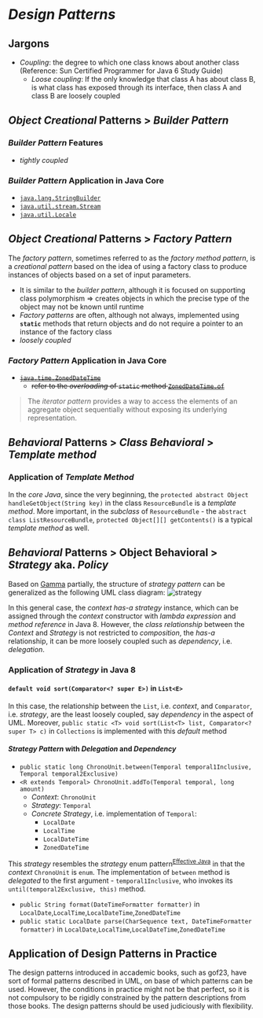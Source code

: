 # *Design Patterns*
## Jargons
* *Coupling*: the degree to which one class knows about another class (Reference: Sun Certified Programmer for Java 6 Study Guide)
  * *Loose coupling*: If the only knowledge that class A has about class B, is what class has exposed through its interface, then class A and class B are loosely coupled
## *Object Creational* Patterns > *Builder Pattern*
### *Builder Pattern* Features
* *tightly coupled*
### *Builder Pattern* Application in Java Core
* [`java.lang.StringBuilder`](http://grepcode.com/file/repository.grepcode.com/java/root/jdk/openjdk/8-b132/java/lang/StringBuilder.java)
* [`java.util.stream.Stream`](http://grepcode.com/file/repository.grepcode.com/java/root/jdk/openjdk/8-b132/java/util/stream/Stream.java)
* [`java.util.Locale`](http://grepcode.com/file/repository.grepcode.com/java/root/jdk/openjdk/8-b132/java/util/Locale.java)

## *Object Creational* Patterns > *Factory Pattern*
The *factory pattern*, sometimes referred to as the *factory method pattern*, is a *creational pattern* based on the idea of using a factory class to produce instances of objects based on a set of input parameters. 
* It is similar to the *builder pattern*, although it is focused on supporting class polymorphism => creates objects in which the precise type of the object may not be known until runtime
* *Factory patterns* are often, although not always, implemented using **`static`** methods that return objects and do not require a pointer to an instance of the factory class
* *loosely coupled*
### *Factory Pattern* Application in Java Core
* ~~[`java.time.ZonedDateTime`](http://grepcode.com/file/repository.grepcode.com/java/root/jdk/openjdk/8-b132/java/time/ZonedDateTime.java)~~
  * ~~refer to the *overloading* of `static` method [`ZonedDateTime.of`](https://docs.oracle.com/javase/8/docs/api/java/time/ZonedDateTime.html#of-int-int-int-int-int-int-int-java.time.ZoneId-)~~


> The *iterator pattern* provides a way to access the elements of an aggregate object sequentially without exposing its underlying representation.
## *Behavioral* Patterns > *Class Behavioral* > *Template method*

### Application of *Template Method*
In the *core Java*, since the very beginning, the `protected abstract Object handleGetObject(String key)` in the class `ResourceBundle` is a *template method*. More important, in the *subclass* of `ResourceBundle` - the `abstract class ListResourceBundle`, `protected Object[][] getContents()` is a typical *template method* as well. 

## *Behavioral* Patterns > Object Behavioral > *Strategy* aka. *Policy*
Based on [Gamma](https://www.amazon.com/Design-Patterns-Elements-Reusable-Object-Oriented/dp/0201633612) partially, the structure of *strategy pattern* can be generalized as the following UML class diagram:
![strategy](https://user-images.githubusercontent.com/3033388/45920421-7916f480-beac-11e8-80b4-a7ad53f65c55.jpg)

In this general case, the *context* *has-a* *strategy* instance, which can be assigned through the *context* constructor with *lambda expression* and *method reference* in Java 8. However, the *class relationship* between the *Context* and *Strategy* is not restricted to *composition*, the *has-a* relationship, it can be more loosely coupled such as *dependency*, i.e. *delegation*.
  
### Application of *Strategy* in Java 8
#### `default void sort(Comparator<? super E>)` in `List<E>` 
In this case, the relationship between the `List`, i.e. *context*, and `Comparator`, i.e. *strategy*, are the least loosely coupled, say *dependency* in the aspect of UML. Moreover, `public static <T> void sort(List<T> list, Comparator<? super T> c)` in `Collections` is implemented with this *default* method
#### *Strategy Pattern* with *Delegation* and *Dependency*
* `public static long ChronoUnit.between(Temporal temporal1Inclusive, Temporal temporal2Exclusive)`
* `<R extends Temporal> ChronoUnit.addTo(Temporal temporal, long amount)`
  * *Context*: `ChronoUnit`
  * *Strategy*: `Temporal`
  * *Concrete Strategy*, i.e. implementation of `Temporal`:
    * `LocalDate`
    * `LocalTime`
    * `LocalDateTime`
    * `ZonedDateTime`

This *strategy* resembles the *strategy* enum pattern<sup>[Effective Java](https://www.amazon.com/Effective-Java-3rd-Joshua-Bloch/dp/0134685997)</sup> in that the *context* `ChronoUnit` is `enum`. The implementation of `between` method is *delegated* to the first argument - `temporal1Inclusive`, who invokes its `until(temporal2Exclusive, this)` method.

* `public String format(DateTimeFormatter formatter)` in `LocalDate`,`LocalTime`,`LocalDateTime`,`ZonedDateTime`
* `public static LocalDate parse(CharSequence text, DateTimeFormatter formatter)` in `LocalDate`,`LocalTime`,`LocalDateTime`,`ZonedDateTime` 
## Application of Design Patterns in Practice
The design patterns introduced in accademic books, such as gof23, have sort of formal patterns described in UML, on base of which patterns can be used. However, the conditions in practice might not be that perfect, so it is not compulsory to be rigidly constrained by the pattern descriptions from those books. The design patterns should be used judiciously with flexibility. 
